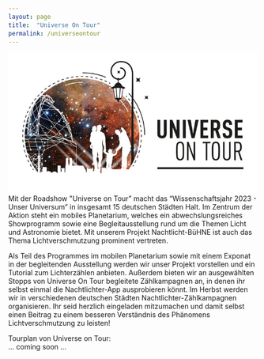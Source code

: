 ```yaml
---
layout: page
title:  "Universe On Tour"
permalink: /universeontour
---
```

![](/assets/img/universeontour_logo-w740.jpg)
Mit der Roadshow "Universe on Tour” macht das “Wissenschaftsjahr 2023 - Unser Universum” in insgesamt 15 deutschen Städten Halt. Im Zentrum der Aktion steht ein mobiles Planetarium, welches ein abwechslungsreiches Showprogramm sowie eine Begleitausstellung rund um die Themen Licht und Astronomie bietet. Mit unserem Projekt Nachtlicht-BüHNE ist auch das Thema Lichtverschmutzung prominent vertreten.

Als Teil des Programmes im mobilen Planetarium sowie mit einem Exponat in der begleitenden Ausstellung werden wir unser Projekt vorstellen und ein Tutorial zum Lichterzählen anbieten. Außerdem bieten wir an ausgewählten Stopps von Universe On Tour begleitete Zählkampagnen an, in denen ihr selbst einmal die Nachtlichter-App ausprobieren könnt. Im Herbst werden wir in verschiedenen deutschen Städten Nachtlichter-Zählkampagnen organisieren. Ihr seid herzlich eingeladen mitzumachen und damit selbst einen Beitrag zu einem besseren Verständnis des Phänomens Lichtverschmutzung zu leisten!

Tourplan von Universe on Tour: \
… coming soon …

